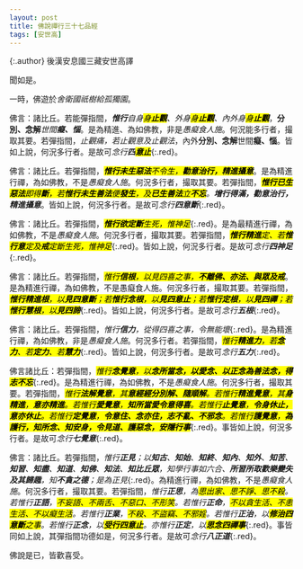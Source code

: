 ```yaml
---
layout: post
title: 佛說禪行三十七品經
tags: [安世高]
---
```


{:.author}
後漢安息國三藏安世高譯

聞如是。

一時，佛遊於*舍衛國祇樹給孤獨園*。

佛言：諸比丘。若能彈指間，*<b>惟行</b>自身<mark>身<b><i>止</i><i>觀</i></b></mark>、外身<mark>身<b><i>止</i><i>觀</i></b></mark>、內外身<mark>身<b><i>止</i><i>觀</i></b></mark>*，<b>分別、念解</b>*世間<b>癡、惱</b>*。是為精進、為如佛教，非是*愚癡食人施*。何況能多行者，撮取其要。若彈指間，*止觀痛，若止觀意及止觀法*，內外<b>分別、念解</b>世間<b>癡、惱</b>。皆如上說，何況多行者。是故可*念行<b>四<mark>意<i>止</i></mark></b>*{:.red}。

佛言：諸比丘。若彈指間，*<mark><b><i>惟行</i></b><b>未生惡法</b>不令生，<b><i>勸</i>意治行，精進攝意</b></mark>*。是為精進行禪，為如佛教，不是*愚癡食人施*。何況多行者，撮取其要。若彈指間，*<mark><b><i>惟行</i></b><b>已生惡法</b>即得<i><b>斷</b></i>，若<b><i>惟行</i></b><b>未生善法</b>便<i><b>發生</b></i>，及<b>已生善法</b>立<i><b>不忘</b></i></mark>。<b>增行得滿，勸意治行，精進攝意</b>*。皆如上說，何況多行者。是故可*念行<b>四<i>意</i>斷</b>*{:.red}。

佛言：諸比丘。若彈指間，*<mark><b>惟行</b><b><i>欲</i><i>定斷</i></b>生死，惟神足</mark>*{:.red}。是為最精進行禪，為如佛教，不是*愚癡食人施*。何況多行者，撮取其要。若彈指間，*<mark><b>惟行</b><b><i>精進</i></b>定、若<b>惟行</b><i><b>意</b></i>定及<i><b>戒</b></i>定斷生死，惟神足</mark>*{:.red}。皆如上說，何況多行者。是故可*念行<b>四神足</b>*{:.red}。

佛言：諸比丘。若彈指間，*<mark>惟行<b><i>信</i>根</b>，以見四喜之事，<b><i>不離</i>佛、亦法、與眾及戒</b></mark>*。是為精進行禪，為如佛教，不是愚癡食人施。何況多行者，撮取其要。若彈指間，*<mark><b>惟行<i>精進</i>根</b>，以<b><i>見</i><dfn title="四正勤。">四意斷</dfn></b>；若<b>惟行<i>念</i>根</b>，以<b><i>見</i>四意止</b>；若<b>惟行<i>定</i>根</b>，以<b><i>見</i>四禪</b>；若<b>惟行<i>慧根</i></b>，以<b><i>見</i>四諦</b></mark>*{:.red}。皆如上說，何況多行者。是故可*念行<b>五根</b>*{:.red}。

佛言：諸比丘。若彈指間，*惟行<b>信力</b>，從得四喜之事，令無能壞*{:.red}。是為精進行禪，為如佛教，非是*愚癡食人施*。何況多行者。若彈指間，*<mark>惟行<b>精進力</b>，若<b>念力</b>、若<b>定力</b>、若<b>慧力</b></mark>*{:.red}。皆如上說，何況多行者。是故可*念行<b>五力</b>*{:.red}。

佛言諸比丘：若彈指間，*<mark>惟行<b>念覺意</b>，以<b><i>念</i>所當念，以<i>愛</i>念、以<i>正</i>念為<i>善法</i>念，得<i>志</i>不忘</b></mark>*{:.red}。是為精進行禪，為如佛教，不是*愚癡食人施*。何況多行者，撮取其要。若彈指間，*<mark>惟行<b><i>法解</i>覺<i>意</i></b>，其<b><i>意</i>經經分別解、隨順解</b>。若惟行<b><i>精進</i>覺<i>意</i></b>，其<b><i>身</i>精進</b>，<b><i>意</i>亦精進</b>。若惟行<b><i>愛</i>覺意</b>，<b>知所<i>當愛</i>令<i>意</i>得喜</b>。若惟行<b><i>止</i>覺意</b>，<b>令<i>身</i>休止，<i>意</i>亦休止</b>。若惟行<b><i>定</i>覺意</b>，<b>令<i>意</i>住、<i>念</i>亦住，<i>志</i>不亂、不邪念</b>。若惟行<b><i>護</i>覺意</b>，<b>為<i>護</i><i>行</i>，<i>知</i>所念、<i>知</i>安身，<i>令</i>見道、<i>護</i>惡念，<i>安隱</i>行事</b></mark>*{:.red}。事皆如上說，何況多行者。是故可*念行<b>七覺意</b>*{:.red}。

佛言：諸比丘。若彈指間，*惟行<b>正見</b>；以<b>知古</b>、<b>知始</b>、<b>知終</b>、<b>知內</b>、<b>知外</b>、<b>知苦</b>、<b>知習</b>、<b>知盡</b>、<b>知道</b>、<b>知佛</b>、<b>知法</b>、<b>知比丘眾</b>，知學行事如六合、<b>所<i>習</i>所<i>取</i>歡樂變失及其歸趣</b>，知<b>不貪之德</b>；是為正見*{:.red}。為精進行禪，為如佛教，不是*愚癡食人施*。何況多行者，撮取其要。若彈指間，*惟行<b>正思</b>，為<mark>思出家、思不諍、思不殺</mark>。若惟行<b>正語</b>，<mark>不妄語、不兩舌、不惡口、不形笑</mark>。若惟行<b>正命</b>，<mark>不以貪生活、不恚生活、不以癡生活</mark>。若惟行<b>正業</b>，<mark>不殺、不盜竊、不邪婬</mark>。若惟行<b>正治</b>，以<mark><b>修治四意斷</b>之事</mark>。若惟行<b>正念</b>，以<mark><b>受行四意止</b></mark>。亦惟行<b>正定</b>，以<mark><b>思念四禪事</b></mark>*{:.red}。事皆同如上說，其彈指間功德如是，何況多行者。是故可*念行<b>八正道</b>*{:.red}。

佛說是已，皆歡喜受。

